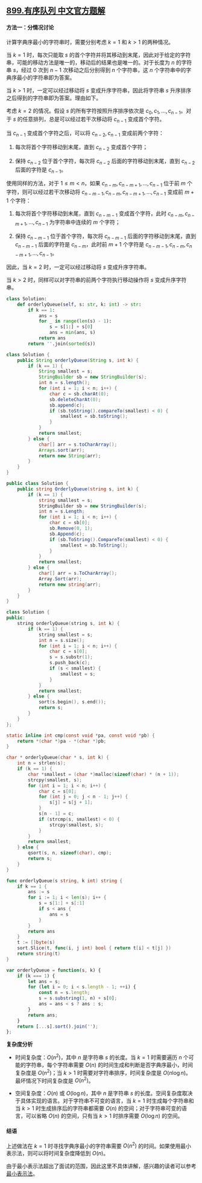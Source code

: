 ## [899.有序队列 中文官方题解](https://leetcode.cn/problems/orderly-queue/solutions/100000/you-xu-dui-lie-by-leetcode-solution-p6gv)
#### 方法一：分情况讨论

计算字典序最小的字符串时，需要分别考虑 $k = 1$ 和 $k > 1$ 的两种情况。

当 $k = 1$ 时，每次只能取 $s$ 的首个字符并将其移动到末尾，因此对于给定的字符串，可能的移动方法是唯一的，移动后的结果也是唯一的。对于长度为 $n$ 的字符串 $s$，经过 $0$ 次到 $n - 1$ 次移动之后分别得到 $n$ 个字符串，这 $n$ 个字符串中的字典序最小的字符串即为答案。

当 $k > 1$ 时，一定可以经过移动将 $s$ 变成升序字符串，因此将字符串 $s$ 升序排序之后得到的字符串即为答案。理由如下。

考虑 $k = 2$ 的情况。假设 $s$ 的所有字符按照升序排序依次是 $c_0, c_1, \ldots, c_{n - 1}$。对于 $s$ 的任意排列，总是可以经过若干次移动将 $c_{n - 1}$ 变成首个字符。

当 $c_{n - 1}$ 变成首个字符之后，可以将 $c_{n - 2}, c_{n - 1}$ 变成前两个字符：

1. 每次将首个字符移动到末尾，直到 $c_{n - 2}$ 变成首个字符；

2. 保持 $c_{n - 2}$ 位于首个字符，每次将 $c_{n - 2}$ 后面的字符移动到末尾，直到 $c_{n - 2}$ 后面的字符是 $c_{n - 1}$。

使用同样的方法，对于 $1 \le m < n$，如果 $c_{n - m}, c_{n - m + 1}, \ldots, c_{n - 1}$ 位于前 $m$ 个字符，则可以经过若干次移动将 $c_{n - m - 1}, c_{n - m}, c_{n - m + 1}, \ldots, c_{n - 1}$ 变成前 $m + 1$ 个字符：

1. 每次将首个字符移动到末尾，直到 $c_{n - m - 1}$ 变成首个字符，此时 $c_{n - m}, c_{n - m + 1}, \ldots, c_{n - 1}$ 为字符串中连续的 $m$ 个字符；

2. 保持 $c_{n - m - 1}$ 位于首个字符，每次将 $c_{n - m - 1}$ 后面的字符移动到末尾，直到 $c_{n - m - 1}$ 后面的字符是 $c_{n - m}$，此时前 $m + 1$ 个字符是 $c_{n - m - 1}, c_{n - m}, c_{n - m + 1}, \ldots, c_{n - 1}$。

因此，当 $k = 2$ 时，一定可以经过移动将 $s$ 变成升序字符串。

当 $k > 2$ 时，同样可以对字符串的前两个字符执行移动操作将 $s$ 变成升序字符串。

```Python [sol1-Python3]
class Solution:
    def orderlyQueue(self, s: str, k: int) -> str:
        if k == 1:
            ans = s
            for _ in range(len(s) - 1):
                s = s[1:] + s[0]
                ans = min(ans, s)
            return ans
        return ''.join(sorted(s))
```

```Java [sol1-Java]
class Solution {
    public String orderlyQueue(String s, int k) {
        if (k == 1) {
            String smallest = s;
            StringBuilder sb = new StringBuilder(s);
            int n = s.length();
            for (int i = 1; i < n; i++) {
                char c = sb.charAt(0);
                sb.deleteCharAt(0);
                sb.append(c);
                if (sb.toString().compareTo(smallest) < 0) {
                    smallest = sb.toString();
                }
            }
            return smallest;
        } else {
            char[] arr = s.toCharArray();
            Arrays.sort(arr);
            return new String(arr);
        }
    }
}
```

```C# [sol1-C#]
public class Solution {
    public string OrderlyQueue(string s, int k) {
        if (k == 1) {
            string smallest = s;
            StringBuilder sb = new StringBuilder(s);
            int n = s.Length;
            for (int i = 1; i < n; i++) {
                char c = sb[0];
                sb.Remove(0, 1);
                sb.Append(c);
                if (sb.ToString().CompareTo(smallest) < 0) {
                    smallest = sb.ToString();
                }
            }
            return smallest;
        } else {
            char[] arr = s.ToCharArray();
            Array.Sort(arr);
            return new string(arr);
        }
    }
}
```

```C++ [sol1-C++]
class Solution {
public:
    string orderlyQueue(string s, int k) {
        if (k == 1) {
            string smallest = s;
            int n = s.size();
            for (int i = 1; i < n; i++) {
                char c = s[0];
                s = s.substr(1);
                s.push_back(c);
                if (s < smallest) {
                    smallest = s;
                }
            }
            return smallest;
        } else {
            sort(s.begin(), s.end());
            return s;
        }
    }
};
```

```C [sol1-C]
static inline int cmp(const void *pa, const void *pb) {
    return *(char *)pa - *(char *)pb;
}

char * orderlyQueue(char * s, int k) {
    int n = strlen(s);
    if (k == 1) {
        char *smallest = (char *)malloc(sizeof(char) * (n + 1));
        strcpy(smallest, s);
        for (int i = 1; i < n; i++) {
            char c = s[0];
            for (int j = 0; j < n - 1; j++) {
                s[j] = s[j + 1];
            }
            s[n - 1] = c;
            if (strcmp(s, smallest) < 0) {
                strcpy(smallest, s);
            }
        }
        return smallest;
    } else {
        qsort(s, n, sizeof(char), cmp);
        return s;
    }
}
```

```go [sol1-Golang]
func orderlyQueue(s string, k int) string {
    if k == 1 {
        ans := s
        for i := 1; i < len(s); i++ {
            s = s[1:] + s[:1]
            if s < ans {
                ans = s
            }
        }
        return ans
    }
    t := []byte(s)
    sort.Slice(t, func(i, j int) bool { return t[i] < t[j] })
    return string(t)
}
```

```JavaScript [sol1-JavaScript]
var orderlyQueue = function(s, k) {
    if (k === 1) {
        let ans = s;
        for (let i = 0; i < s.length - 1; ++i) {
            const n = s.length;
            s = s.substring(1, n) + s[0];
            ans = ans < s ? ans : s;
        }
        return ans;
    }
    return [...s].sort().join('');
};
```

**复杂度分析**

- 时间复杂度：$O(n^2)$，其中 $n$ 是字符串 $s$ 的长度。当 $k = 1$ 时需要遍历 $n$ 个可能的字符串，每个字符串需要 $O(n)$ 的时间生成和判断是否字典序最小，时间复杂度是 $O(n^2)$；当 $k > 1$ 时需要对字符串排序，时间复杂度是 $O(n \log n)$。最坏情况下时间复杂度是 $O(n^2)$。

- 空间复杂度：$O(n)$ 或 $O(\log n)$，其中 $n$ 是字符串 $s$ 的长度。空间复杂度取决于具体实现的语言。对于字符串不可变的语言，当 $k = 1$ 时生成每个字符串和当 $k > 1$ 时生成排序后的字符串都需要 $O(n)$ 的空间；对于字符串可变的语言，可以省略 $O(n)$ 的空间，只有当 $k > 1$ 时排序需要 $O(\log n)$ 的空间。

#### 结语

上述做法在 $k = 1$ 时寻找字典序最小的字符串需要 $O(n^2)$ 的时间。如果使用最小表示法，则可以将时间复杂度降低到 $O(n)$。

由于最小表示法超出了面试的范围，因此这里不具体讲解，感兴趣的读者可以参考[最小表示法](https://oi-wiki.org/string/minimal-string)。